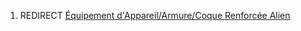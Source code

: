 1.  REDIRECT [Équipement d'Appareil/Armure/Coque Renforcée
    Alien](Équipement_d'Appareil/Armure/Coque_Renforcée_Alien "wikilink")